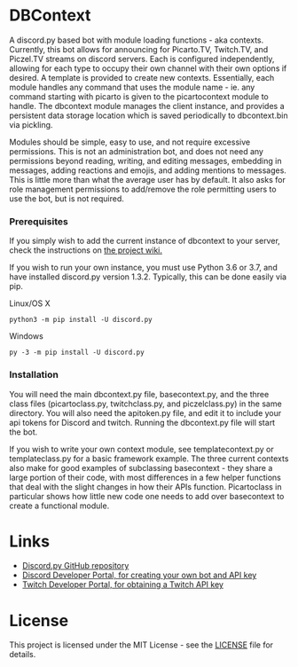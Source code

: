 # DBContext
A discord.py based bot with module loading functions - aka contexts. Currently, this bot allows for announcing for Picarto.TV, Twitch.TV, and Piczel.TV streams on discord servers. Each is configured independently, allowing for each type to occupy their own channel with their own options if desired. A template is provided to create new contexts. Essentially, each module handles any command that uses the module name - ie. any command starting with picarto is given to the picartocontext module to handle. The dbcontext module manages the client instance, and provides a persistent data storage location which is saved periodically to dbcontext.bin via pickling.

Modules should be simple, easy to use, and not require excessive permissions. This is not an administration bot, and does not need any permissions beyond reading, writing, and editing messages, embedding in messages, adding reactions and emojis, and adding mentions to messages. This is little more than what the average user has by default. It also asks for role management permissions to add/remove the role permitting users to use the bot, but is not required.

### Prerequisites
If you simply wish to add the current instance of dbcontext to your server, check the instructions on [the project wiki.](https://github.com/Silari/DBContext/wiki)

If you wish to run your own instance, you must use Python 3.6 or 3.7, and have installed discord.py version 1.3.2. Typically, this can be done easily via pip. 

Linux/OS X

`python3 -m pip install -U discord.py`

Windows

`py -3 -m pip install -U discord.py`

### Installation
You will need the main dbcontext.py file, basecontext.py, and the three class files (picartoclass.py, twitchclass.py, and piczelclass.py) in the same directory. You will also need the apitoken.py file, and edit it to include your api tokens for Discord and twitch. Running the dbcontext.py file will start the bot.

If you wish to write your own context module, see templatecontext.py or templateclass.py for a basic framework example. The three current contexts also make for good examples of subclassing basecontext - they share a large portion of their code, with most differences in a few helper functions that deal with the slight changes in how their APIs function. Picartoclass in particular shows how little new code one needs to add over basecontext to create a functional module.

# Links
* [Discord.py GitHub repository](https://github.com/Rapptz/discord.py)
* [Discord Developer Portal, for creating your own bot and API key](https://discordapp.com/developers/docs/intro)
* [Twitch Developer Portal, for obtaining a Twitch API key](https://dev.twitch.tv/)

# License
This project is licensed under the MIT License - see the [LICENSE](https://github.com/Silari/DBContext/blob/master/LICENSE) file for details.
